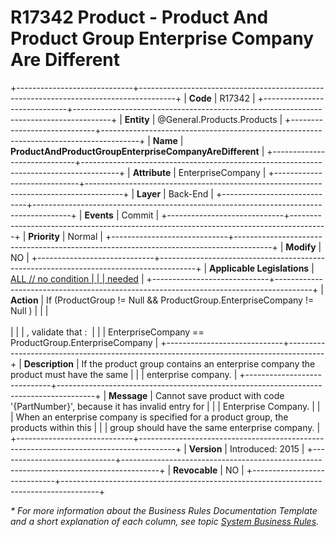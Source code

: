﻿---
erp.type: business-rule
erp.entity: General.Products.Products
---

# R17342 Product - Product And Product Group Enterprise Company Are Different
+-----------------------------+---------------------------------------------------------------------------------------+
| **Code**                    | R17342                                                                                |
+-----------------------------+---------------------------------------------------------------------------------------+
| **Entity**                  | @General.Products.Products                                                            |
+-----------------------------+---------------------------------------------------------------------------------------+
| **Name**                    | **ProductAndProductGroupEnterpriseCompanyAreDifferent**                               |
+-----------------------------+---------------------------------------------------------------------------------------+
| **Attribute**               | EnterpriseCompany                                                                     |
+-----------------------------+---------------------------------------------------------------------------------------+
| **Layer**                   | Back-End                                                                              |
+-----------------------------+---------------------------------------------------------------------------------------+
| **Events**                  | Commit                                                                                |
+-----------------------------+---------------------------------------------------------------------------------------+
| **Priority**                | Normal                                                                                |
+-----------------------------+---------------------------------------------------------------------------------------+
| **Modify**                  | NO                                                                                    |
+-----------------------------+---------------------------------------------------------------------------------------+
| **Applicable Legislations** | [ALL // no condition                                                                  |
|                             | needed](xref:applicable-legislations)                                                 |
+-----------------------------+---------------------------------------------------------------------------------------+
| **Action**                  | If (ProductGroup != Null && ProductGroup.EnterpriseCompany != Null )                  |
|                             |  <br/><br/>                                                                           |
|                             | , validate that :                                                                     |
|                             | EnterpriseCompany == ProductGroup.EnterpriseCompany                                   |
+-----------------------------+---------------------------------------------------------------------------------------+
| **Description**             | If the product group contains an enterprise company the product must have the same    |
|                             | enterprise company.                                                                   |
+-----------------------------+---------------------------------------------------------------------------------------+
| **Message**                 | Cannot save product with code \'{PartNumber}\', because it has invalid entry for      |
|                             | Enterprise Company.                                                                   |
|                             | When an enterprise company is specified for a product group, the products within this |
|                             | group should have the same enterprise company.                                        |
+-----------------------------+---------------------------------------------------------------------------------------+
| **Version**                 | Introduced: 2015                                                                      |
+-----------------------------+---------------------------------------------------------------------------------------+
| **Revocable**               | NO                                                                                    |
+-----------------------------+---------------------------------------------------------------------------------------+

*\* For more information about the Business Rules Documentation Template and a short explanation of each column, see
topic [System Business Rules](../templates/template-description-system-business-rules.md).*

